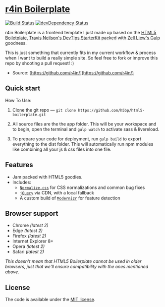# [r4in Boilerplate](https://html5boilerplate.com)

[![Build Status](https://travis-ci.org/h5bp/html5-boilerplate.svg)](https://travis-ci.org/h5bp/html5-boilerplate)
[![devDependency Status](https://david-dm.org/h5bp/html5-boilerplate/dev-status.svg)](https://david-dm.org/h5bp/html5-boilerplate#info=devDependencies)

r4in Boilerplate is a frontend template I just made up based on the [HTML5 Boiletplate](https://html5boilerplate.com), [Travis Neilson's DevTips StarterKit](https://github.com/DevTips/DevTips-Starter-Kit) packed with [Zell Liew's Gulp](http://zellwk.com/blog/gulp-tutorial/) goodness. 

This is just something that currently fits in my current workflow & process when I want to build a really simple site. So feel free to fork or improve this repo by shooting a pull request! :)

* Source: [https://github.com/r4in/](https://github.com/r4in/)


## Quick start

How To Use:

1. Clone the git repo — `git clone
   https://github.com/h5bp/html5-boilerplate.git`

2. All source files are the the app folder. This will be your workspace and to begin, open the terminal and `gulp watch` to activate sass & livereload.

3. To prepare your code for deployment, run `gulp build` to export everything to the dist folder. This will automatically run npm modules like combining all your js & css files into one file.


## Features

* Jam packed with HTML5 goodies.
* Includes:
  * [`Normalize.css`](https://necolas.github.com/normalize.css/)
    for CSS normalizations and common bug fixes
  * [`jQuery`](https://jquery.com/) via CDN, with a local fallback
  * A custom build of  [`Modernizr`](https://modernizr.com/) for feature
    detection

## Browser support

* Chrome *(latest 2)*
* Edge *(latest 2)*
* Firefox *(latest 2)*
* Internet Explorer 8+
* Opera *(latest 2)*
* Safari *(latest 2)*

*This doesn't mean that HTML5 Boilerplate cannot be used in older browsers,
just that we'll ensure compatibility with the ones mentioned above.*

## License

The code is available under the [MIT license](LICENSE.txt).

